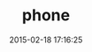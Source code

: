 ---
layout: post
title:  "phone"
repo:   "carr/phone"
date:   2015-02-18 17:16:25
gemurl: https://github.com/carr/phone#readme
---